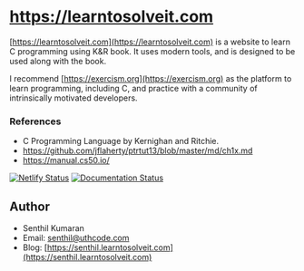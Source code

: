 # https://learntosolveit.com

[https://learntosolveit.com](https://learntosolveit.com) is a website to learn C programming using K&R book. It uses modern tools, and is designed to be used along with the book.

I recommend [https://exercism.org](https://exercism.org) as the platform to
learn programming, including C, and practice with a community of intrinsically
motivated developers.

### References

* C Programming Language by Kernighan and Ritchie.
* https://github.com/jflaherty/ptrtut13/blob/master/md/ch1x.md
* https://manual.cs50.io/


[![Netlify Status](https://api.netlify.com/api/v1/badges/27a766e4-762c-420f-92e2-f35441c79f63/deploy-status)](https://app.netlify.com/sites/learntosolveit/deploys)
[![Documentation Status](https://readthedocs.org/projects/learntosolveit/badge/?version=latest)](http://www.learntosolveit.com/?badge=latest)


## Author

* Senthil Kumaran
* Email: [senthil@uthcode.com](mailto:senthil@uthcode.com)
* Blog: [https://senthil.learntosolveit.com](https://senthil.learntosolveit.com)
